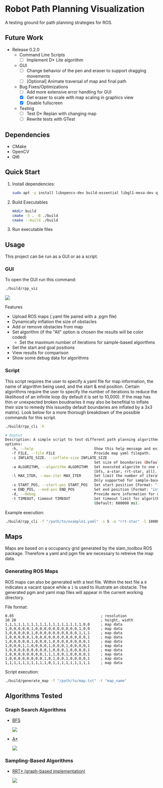 # Robot Path Planning Visualization
A testing ground for path planning strategies for ROS.

## Future Work
- Release 0.2.0
    - Command Line Scripts
        - [ ] Implement D* Lite algorithm
    - GUI
        - [ ] Change behavior of the pen and eraser to support dragging movements
        - [ ] [Optional] Animate traversal of map and final path
    - Bug Fixes/Optimizations
        - [ ] Add more extensive error handling for GUI
        - [X] Get eraser to scale with map scaling in graphics view
        - [X] Disable fullscreen
    - Testing
        - [ ] Test D* Replan with changing map
        - [ ] Rewrite tests with GTest

## Dependencies
- CMake
- OpenCV
- Qt6

## Quick Start
1. Install dependencies:
    ```bash
    sudo apt -y install libopencv-dev build-essential libgl1-mesa-dev qt6-base-dev qt6-tools-dev libqt6svg6-dev
    ```
2. Build Executables

    ```bash
    mkdir build
    cmake -S . -B ./build
    cmake --build ./build
    ```
3. Run executable files

## Usage
This project can be run as a GUI or as a script. 

### GUI
To open the GUI run this command:
```bash
./build/rpp_viz
```

![](/resources/graphics/gui.png)

Features
 - Upload ROS maps (.yaml file paired with a .pgm file)
 - Dynamically inflation the size of obstacles
 - Add or remove obstacles from map
 - Set algorithm (if the "All" option is chosen the results will be color coded)
    - Set the maximum number of iterations for sample-based algoirthms
 - Set the start and goal positions
 - View results for comparison
 - Show some debug data for algorithms

### Script
This script requires the user to specify a yaml file for map information, the name of algorithm being used, and the start & end position. Certain algorithms require the user to specify the number of iterations to reduce the likelihood of an infinite loop (by default it is set to 10,000). If the map has thin or unexpected broken boudnaries it may also be benefitial to inflate their size to remedy this issue(by default boundaries are inflated by a 3x3 matrix). Look below for a more thorough breakdown of the possible commands for this script.
```bash
./build/rpp_cli -h

# Ouptut
Description: A simple script to test different path planning algorithms.
options: 
   -h, --help                            Show this help message and exit.
   -f FILE, --file FILE                  Provide map yaml filepath.
   -i INFLATE_SIZE. --inflate-size INFLATE_SIZE
                                         Set size of boundaries (Default: 3).
   -a ALGORITHM, --algorithm ALGORITHM   Set executed algoritm to one of the following:
                                         [bfs, a-star, rrt-star, all].
   -l MAX_ITER, --max-iter MAX_ITER      Set limit the number of iterations executed.
                                         Only supported for sample-based methods (Default: 10000).
   -s START_POS, --start-pos START_POS   Set start position [Format: "int,int"].
   -e END_POS, --end-pos END_POS         Set end position [Format: "int,int"].
   -d, --debug                           Provide more information for debugging.
   -t TIMEOUT, timeout TIMEOUT           Set timeout limit for algorithm computation
                                         (Default: 600000 ms).
```

Example execution:
```bash
./build/rpp_cli -f "/path/to/example1.yaml" -i 5 -a "rrt-star" -l 10000 -s "300,50" -e "381,360" -d
```

## Maps
Maps are based on a occupancy grid generated by the slam_toolbox ROS package. Therefore a yaml and pgm file are necessary to retreive the map data.

### Generating ROS Maps
ROS maps can also be generated with a text file. Within the text file a `0` indicates a vacant space while a `1` is used to illustrate an obstacle. The generated pgm and yaml map files will appear in the current working directory.

File format:
```
0.05                                        ; resolution
10 20                                       ; height, width
1,1,1,1,1,1,1,1,1,1,1,1,1,1,1,1,1,1,0,0     ; map data
1,0,0,0,0,0,1,0,0,0,0,0,0,0,0,0,0,1,0,0     ; map data
1,0,0,0,0,0,1,0,0,0,0,0,0,0,0,0,0,1,1,1     ; map data
1,0,0,0,0,0,1,0,0,0,0,0,0,0,0,0,0,0,0,1     ; map data
1,0,0,0,0,0,1,0,0,0,1,0,0,0,0,0,0,0,0,1     ; map data
1,0,0,0,1,1,0,0,0,0,1,0,0,0,1,0,0,0,0,1     ; map data
1,0,0,0,0,0,0,0,0,0,1,0,0,0,1,0,0,0,0,1     ; map data
1,0,0,0,0,0,0,0,0,1,1,1,0,0,1,0,0,0,0,1     ; map data
1,0,0,0,0,0,0,0,0,1,0,1,0,0,1,0,0,0,0,1     ; map data
1,1,1,1,1,1,1,1,1,1,0,1,1,1,1,1,1,1,1,1     ; map data
```

Script execution:
```bash
./build/generate_map -f "/path/to/map.txt" -t "map_name"
```

## Algorithms Tested
### Graph Search Algorithms
- [BFS](https://en.wikipedia.org/wiki/Breadth-first_search)

    ![](/resources/graphics/BFS.png)

- [A*](https://en.wikipedia.org/wiki/A*_search_algorithm)

    ![](/resources/graphics/A_star.png)

### Sampling-Based Algorithms
- [RRT* (graph-based implementation)](https://arxiv.org/pdf/1105.1186)

    ![](/resources/graphics/RRT_star.png)
